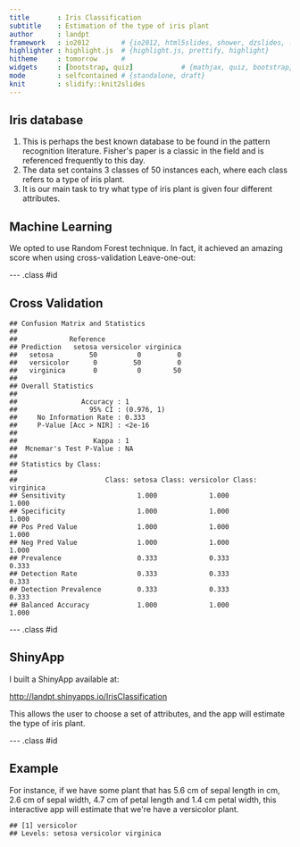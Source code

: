 ```yaml
---
title       : Iris Classification
subtitle    : Estimation of the type of iris plant
author      : landpt
framework   : io2012        # {io2012, html5slides, shower, dzslides, ...}
highlighter : highlight.js  # {highlight.js, prettify, highlight}
hitheme     : tomorrow      # 
widgets     : [bootstrap, quiz]            # {mathjax, quiz, bootstrap}
mode        : selfcontained # {standalone, draft}
knit        : slidify::knit2slides
---
```


## Iris database

1. This is perhaps the best known database to be found in the pattern recognition literature. Fisher's paper is a classic in the field and is referenced frequently to this day.
2. The data set contains 3 classes of 50 instances each, where each class refers to a type of iris plant.
3. It is our main task to try what type of iris plant is given four different attributes.


## Machine Learning

We opted to use Random Forest technique. In fact, it achieved an amazing score when using cross-validation Leave-one-out:


--- .class #id 

## Cross Validation 


```
## Confusion Matrix and Statistics
## 
##             Reference
## Prediction   setosa versicolor virginica
##   setosa         50          0         0
##   versicolor      0         50         0
##   virginica       0          0        50
## 
## Overall Statistics
##                                     
##                Accuracy : 1         
##                  95% CI : (0.976, 1)
##     No Information Rate : 0.333     
##     P-Value [Acc > NIR] : <2e-16    
##                                     
##                   Kappa : 1         
##  Mcnemar's Test P-Value : NA        
## 
## Statistics by Class:
## 
##                      Class: setosa Class: versicolor Class: virginica
## Sensitivity                  1.000             1.000            1.000
## Specificity                  1.000             1.000            1.000
## Pos Pred Value               1.000             1.000            1.000
## Neg Pred Value               1.000             1.000            1.000
## Prevalence                   0.333             0.333            0.333
## Detection Rate               0.333             0.333            0.333
## Detection Prevalence         0.333             0.333            0.333
## Balanced Accuracy            1.000             1.000            1.000
```

--- .class #id 

## ShinyApp

I built a ShinyApp available at:

http://landpt.shinyapps.io/IrisClassification

This allows the user to choose a set of attributes, and the app will estimate the type of iris plant.


--- .class #id 

## Example


For instance, if we have some plant that has 5.6 cm of sepal length in cm, 2.6 cm of sepal width, 4.7 cm of petal length and 1.4 cm petal width, this interactive app will estimate that we're have a versicolor plant.



```
## [1] versicolor
## Levels: setosa versicolor virginica
```


